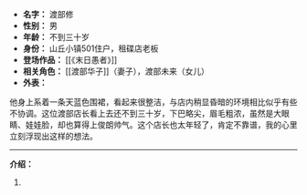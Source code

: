 
- **名字：** 渡部修
- **性别：** 男
- **年龄：** 不到三十岁
- **身份：** 山丘小镇501住户，租碟店老板
- **登场作品：** [[《末日愚者》]]
- **相关角色：** [[渡部华子]]（妻子），渡部未来（女儿）
- **外表：** 

他身上系着一条天蓝色围裙，看起来很整洁，与店内稍显昏暗的环境相比似乎有些不协调。这位渡部店长看上去还不到三十岁，下巴略尖，眉毛粗浓，虽然是大眼睛、娃娃脸，却也算得上俊朗帅气。这个店长也太年轻了，肯定不靠谱，我的心里立刻浮现出这样的想法。

---

**介绍：** 

1. 
